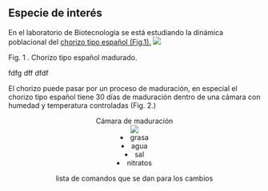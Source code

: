 ## Especie de interés
En el laboratorio de Biotecnología se está estudiando la dinámica poblacional del [chorizo tipo español (Fig.1).](http://www.jamonarium.com/themes/theme_jamonarium/css./imas/cms/chorizo/chorizo-rustico-cortado.jpg "chorizo tipo español")
![](http://www.jamonarium.com/themes/theme_jamonarium/css/imas/cms/chorizo/chorizo-rustico-cortado.jpg)

Fig. 1 . Chorizo tipo español madurado.


fdfg
dff
dfdf



El chorizo puede pasar por un proceso de maduración, en especial el chorizo tipo español tiene 30 días de maduración dentro de una cámara con humedad y temperatura controladas (Fig. 2.)

<center>Cámara de maduración

<div style="text-alingn: center">
<img src="http://www.jestany.com/imatges/assecador-embotits.jpg")
![](http://www.jestany.com/imatges/assecador-embotits.jpg)
Fig. 2 Cámara de maduración para productos cárnicos.


1. grasa
2. agua
3. sal
4. nitratos

lista de comandos que se dan para los cambios 


